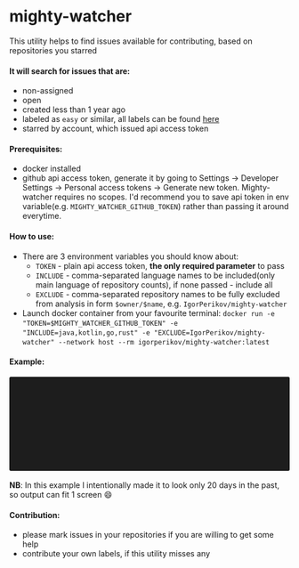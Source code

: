 # mighty-watcher
This utility helps to find issues available for contributing, based on repositories you starred

#### It will search for issues that are:
 - non-assigned 
 - open
 - created less than 1 year ago
 - labeled as `easy` or similar, all labels can be found [here](/src/main/kotlin/com/github/igorperikov/mightywatcher/service/ImportService.kt)
 - starred by account, which issued api access token 

#### Prerequisites:
 - docker installed
 - github api access token, generate it by going to Settings -> Developer Settings -> Personal access tokens -> Generate new token.
  Mighty-watcher requires no scopes. 
  I'd recommend you to save api token in env variable(e.g. `MIGHTY_WATCHER_GITHUB_TOKEN`) rather than passing it around everytime.  

#### How to use:
 - There are 3 environment variables you should know about:
   - `TOKEN` - plain api access token, **the only required parameter** to pass
   - `INCLUDE` - comma-separated language names to be included(only main language of repository counts), if none passed - include all 
   - `EXCLUDE` - comma-separated repository names to be fully excluded from analysis in form `$owner/$name`, e.g. `IgorPerikov/mighty-watcher`
 - Launch docker container from your favourite terminal: `docker run -e "TOKEN=$MIGHTY_WATCHER_GITHUB_TOKEN" -e "INCLUDE=java,kotlin,go,rust" -e "EXCLUDE=IgorPerikov/mighty-watcher" --network host --rm igorperikov/mighty-watcher:latest`
 
#### Example:
<p align="center"><img src="/example.gif?raw=true"/></p>

**NB**: In this example I intentionally made it to look only 20 days in the past, so output can fit 1 screen :smile:

#### Contribution:
 - please mark issues in your repositories if you are willing to get some help
 - contribute your own labels, if this utility misses any
